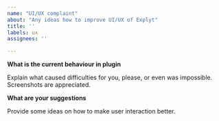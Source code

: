 ```yaml
---
name: "UI/UX complaint"
about: "Any ideas how to improve UI/UX of Explyt"
title: ''
labels: ux
assignees: ''

---
```


**What is the current behaviour in plugin**

Explain what caused difficulties for you, please, or even was impossible.
Screenshots are appreciated.

**What are your suggestions**

Provide some ideas on how to make user interaction better.
